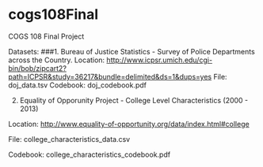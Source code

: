 # cogs108Final
COGS 108 Final Project

Datasets:
###1. Bureau of Justice Statistics - Survey of Police Departments across the Country. 
Location: http://www.icpsr.umich.edu/cgi-bin/bob/zipcart2?path=ICPSR&study=36217&bundle=delimited&ds=1&dups=yes
File: doj_data.tsv
Codebook: doj_codebook.pdf

2. Equality of Opporunity Project - College Level Characteristics (2000 - 2013)

Location: http://www.equality-of-opportunity.org/data/index.html#college

File: college_characteristics_data.csv

Codebook: college_characteristics_codebook.pdf
